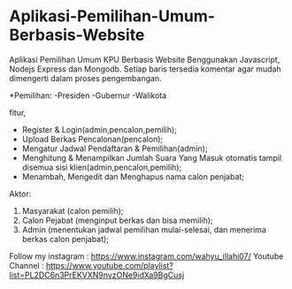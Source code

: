 # Aplikasi-Pemilihan-Umum-Berbasis-Website
Aplikasi Pemilihan Umum KPU Berbasis Website Benggunakan Javascript, Nodejs Express dan Mongodb.
Setiap baris tersedia komentar agar mudah dimengerti dalam proses pengembangan.

*Pemilihan:
-Presiden
-Gubernur
-Walikota

fitur,
- Register & Login(admin,pencalon,pemilih);
- Upload Berkas Pencalonan(pencalon);
- Mengatur Jadwal Pendaftaran & Pemilihan(admin);
- Menghitung & Menampilkan Jumlah Suara Yang Masuk otomatis tampil disemua sisi klien(admin,pencalon,pemilih);
- Menambah, Mengedit dan Menghapus nama calon penjabat;

Aktor:
1. Masyarakat (calon pemilih);
2. Calon Pejabat (menginput berkas dan bisa memilih);
3. Admin (menentukan jadwal pemilihan mulai-selesai, dan menerima berkas calon penjabat);

Follow my instagram : https://www.instagram.com/wahyu_illahi07/
Youtube Channel : https://www.youtube.com/playlist?list=PL2DC6n3PrEKVXN9nvzONe9idXa9BgCusj
